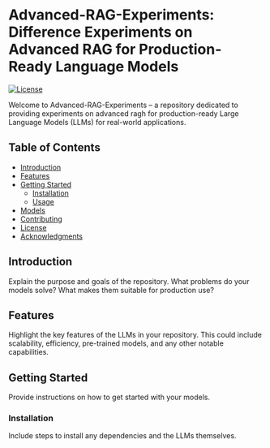 # Advanced-RAG-Experiments: Difference Experiments on Advanced RAG for Production-Ready Language Models

[![License](https://img.shields.io/badge/License-MIT-blue.svg)](LICENSE)

Welcome to Advanced-RAG-Experiments – a repository dedicated to providing experiments on advanced ragh for production-ready Large Language Models (LLMs) for real-world applications.

## Table of Contents
- [Introduction](#introduction)
- [Features](#features)
- [Getting Started](#getting-started)
  - [Installation](#installation)
  - [Usage](#usage)
- [Models](#models)
- [Contributing](#contributing)
- [License](#license)
- [Acknowledgments](#acknowledgments)

## Introduction
Explain the purpose and goals of the repository. What problems do your models solve? What makes them suitable for production use?

## Features
Highlight the key features of the LLMs in your repository. This could include scalability, efficiency, pre-trained models, and any other notable capabilities.

## Getting Started
Provide instructions on how to get started with your models.

### Installation
Include steps to install any dependencies and the LLMs themselves.
